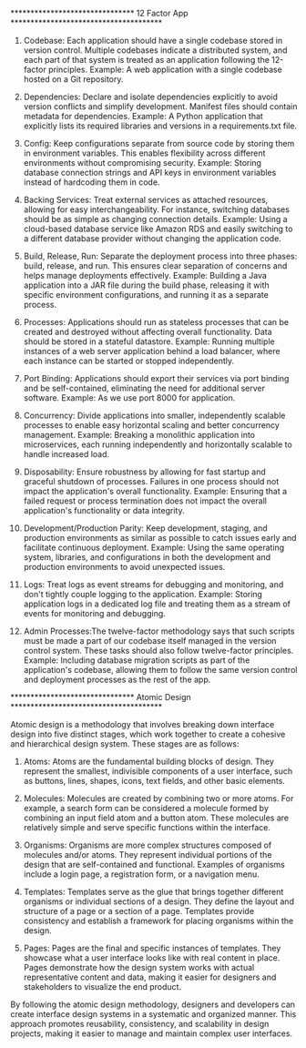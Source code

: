 
*******************************         12 Factor App          **************************************

1. Codebase: Each application should have a single codebase stored in version control. Multiple codebases indicate a distributed system, and each part of that system is treated as an application following the 12-factor principles.
Example: A web application with a single codebase hosted on a Git repository.

2. Dependencies: Declare and isolate dependencies explicitly to avoid version conflicts and simplify development. Manifest files should contain metadata for dependencies.
Example: A Python application that explicitly lists its required libraries and versions in a requirements.txt file.


3. Config: Keep configurations separate from source code by storing them in environment variables. This enables flexibility across different environments without compromising security.
Example: Storing database connection strings and API keys in environment variables instead of hardcoding them in code.

4. Backing Services: Treat external services as attached resources, allowing for easy interchangeability. For instance, switching databases should be as simple as changing connection details.
Example: Using a cloud-based database service like Amazon RDS and easily switching to a different database provider without changing the application code.


5. Build, Release, Run: Separate the deployment process into three phases: build, release, and run. This ensures clear separation of concerns and helps manage deployments effectively.
Example: Building a Java application into a JAR file during the build phase, releasing it with specific environment configurations, and running it as a separate process.

6. Processes: Applications should run as stateless processes that can be created and destroyed without affecting overall functionality. Data should be stored in a stateful datastore.
Example: Running multiple instances of a web server application behind a load balancer, where each instance can be started or stopped independently.  

7. Port Binding: Applications should export their services via port binding and be self-contained, eliminating the need for additional server software.
Example: As we use port 8000 for application.

8. Concurrency: Divide applications into smaller, independently scalable processes to enable easy horizontal scaling and better concurrency management.
Example: Breaking a monolithic application into microservices, each running independently and horizontally scalable to handle increased load.

9. Disposability: Ensure robustness by allowing for fast startup and graceful shutdown of processes. Failures in one process should not impact the application's overall functionality.
Example: Ensuring that a failed request or process termination does not impact the overall application's functionality or data integrity.

10. Development/Production Parity: Keep development, staging, and production environments as similar as possible to catch issues early and facilitate continuous deployment.
Example: Using the same operating system, libraries, and configurations in both the development and production environments to avoid unexpected issues.

11. Logs: Treat logs as event streams for debugging and monitoring, and don't tightly couple logging to the application.
Example: Storing application logs in a dedicated log file and treating them as a stream of events for monitoring and debugging.

12. Admin Processes:The twelve-factor methodology says that such scripts must be made a part of our codebase itself managed in the version control system. These tasks should also follow twelve-factor principles.
Example: Including database migration scripts as part of the application's codebase, allowing them to follow the same version control and deployment processes as the rest of the app.

*******************************         Atomic Design          **************************************

Atomic design is a methodology that involves breaking down interface design into five distinct stages, which work together to create a cohesive and hierarchical design system. These stages are as follows:

1. Atoms: Atoms are the fundamental building blocks of design. They represent the smallest, indivisible components of a user interface, such as buttons, lines, shapes, icons, text fields, and other basic elements.

2. Molecules: Molecules are created by combining two or more atoms. For example, a search form can be considered a molecule formed by combining an input field atom and a button atom. These molecules are relatively simple and serve specific functions within the interface.

3. Organisms: Organisms are more complex structures composed of molecules and/or atoms. They represent individual portions of the design that are self-contained and functional. Examples of organisms include a login page, a registration form, or a navigation menu.

4. Templates: Templates serve as the glue that brings together different organisms or individual sections of a design. They define the layout and structure of a page or a section of a page. Templates provide consistency and establish a framework for placing organisms within the design.

5. Pages: Pages are the final and specific instances of templates. They showcase what a user interface looks like with real content in place. Pages demonstrate how the design system works with actual representative content and data, making it easier for designers and stakeholders to visualize the end product.

By following the atomic design methodology, designers and developers can create interface design systems in a systematic and organized manner. This approach promotes reusability, consistency, and scalability in design projects, making it easier to manage and maintain complex user interfaces.